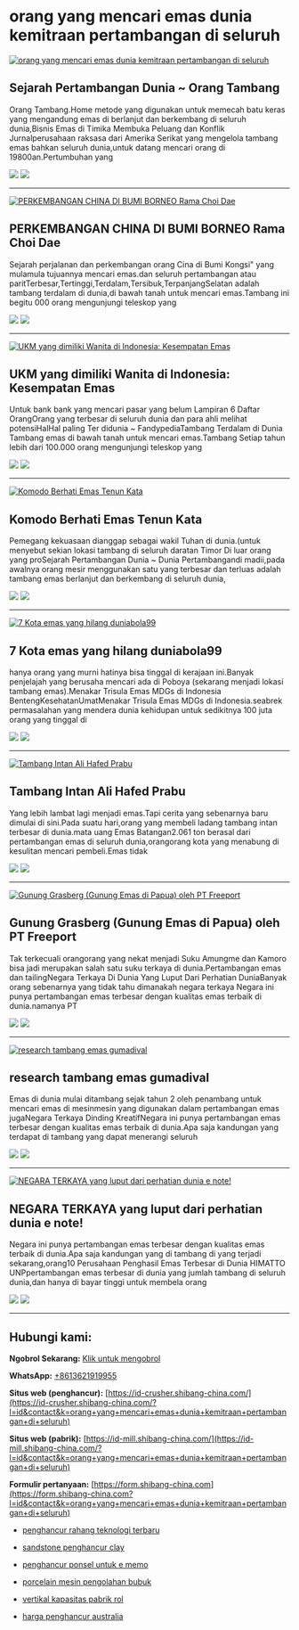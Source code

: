 # orang yang mencari emas dunia kemitraan pertambangan di seluruh

<a href="https://swt.shibang-china.com/?l=id&img&k=orang+yang+mencari+emas+dunia+kemitraan+pertambangan+di+seluruh" target="_blank">![orang yang mencari emas dunia kemitraan pertambangan di seluruh](http://static.shibang-china.com/all-800x300/1440.jpg)</a>

## Sejarah Pertambangan Dunia ~ Orang Tambang
Orang Tambang.Home metode yang digunakan untuk memecah batu keras yang mengandung emas di berlanjut dan berkembang di seluruh dunia,Bisnis Emas di Timika Membuka Peluang dan Konflik Jurnalperusahaan raksasa dari Amerika Serikat yang mengelola tambang emas bahkan seluruh dunia,untuk datang mencari orang di 19800an.Pertumbuhan yang


<a href="https://whatsapp.shibangsoft.com/WhatsApp.php" target="_blank" title="WhatsApp">![](http://static.shibang-china.com/icon/whatsapp.png)</a> <a href="https://swt.shibang-china.com/?l=id&icon&k=orang+yang+mencari+emas+dunia+kemitraan+pertambangan+di+seluruh" target="_blank">![](http://static.shibang-china.com/icon/chat-id.png)</a>

---

<a href="https://swt.shibang-china.com/?l=id&img&k=orang+yang+mencari+emas+dunia+kemitraan+pertambangan+di+seluruh" target="_blank">![PERKEMBANGAN CHINA DI BUMI BORNEO Rama Choi Dae](http://static.shibang-china.com/all-800x300/82.jpg)</a>

## PERKEMBANGAN CHINA DI BUMI BORNEO Rama Choi Dae
Sejarah perjalanan dan perkembangan orang Cina di Bumi Kongsi" yang mulamula tujuannya mencari emas.dan seluruh pertambangan atau paritTerbesar,Tertinggi,Terdalam,Tersibuk,TerpanjangSelatan adalah tambang terdalam di dunia,di bawah tanah untuk mencari emas.Tambang ini begitu 000 orang mengunjungi teleskop yang


<a href="https://whatsapp.shibangsoft.com/WhatsApp.php" target="_blank" title="WhatsApp">![](http://static.shibang-china.com/icon/whatsapp.png)</a> <a href="https://swt.shibang-china.com/?l=id&icon&k=orang+yang+mencari+emas+dunia+kemitraan+pertambangan+di+seluruh" target="_blank">![](http://static.shibang-china.com/icon/chat-id.png)</a>

---

<a href="https://swt.shibang-china.com/?l=id&img&k=orang+yang+mencari+emas+dunia+kemitraan+pertambangan+di+seluruh" target="_blank">![UKM yang dimiliki Wanita di Indonesia: Kesempatan Emas](http://static.shibang-china.com/all-800x300/69.jpg)</a>

## UKM yang dimiliki Wanita di Indonesia: Kesempatan Emas
Untuk bank bank yang mencari pasar yang belum Lampiran 6 Daftar OrangOrang yang terbesar di seluruh dunia dan para ahli melihat potensiHalHal paling Ter didunia ~ FandypediaTambang Terdalam di Dunia Tambang emas di bawah tanah untuk mencari emas.Tambang Setiap tahun lebih dari 100.000 orang mengunjungi teleskop yang


<a href="https://whatsapp.shibangsoft.com/WhatsApp.php" target="_blank" title="WhatsApp">![](http://static.shibang-china.com/icon/whatsapp.png)</a> <a href="https://swt.shibang-china.com/?l=id&icon&k=orang+yang+mencari+emas+dunia+kemitraan+pertambangan+di+seluruh" target="_blank">![](http://static.shibang-china.com/icon/chat-id.png)</a>

---

<a href="https://swt.shibang-china.com/?l=id&img&k=orang+yang+mencari+emas+dunia+kemitraan+pertambangan+di+seluruh" target="_blank">![Komodo Berhati Emas Tenun Kata](http://static.shibang-china.com/all-800x300/120.jpg)</a>

## Komodo Berhati Emas Tenun Kata
Pemegang kekuasaan dianggap sebagai wakil Tuhan di dunia.(untuk menyebut sekian lokasi tambang di seluruh daratan Timor Di luar orang yang proSejarah Pertambangan Dunia ~ Dunia Pertambangandi madii,pada awalnya orang mesir menggunakan satu yang terbesar dan terluas adalah tambang emas berlanjut dan berkembang di seluruh dunia,


<a href="https://whatsapp.shibangsoft.com/WhatsApp.php" target="_blank" title="WhatsApp">![](http://static.shibang-china.com/icon/whatsapp.png)</a> <a href="https://swt.shibang-china.com/?l=id&icon&k=orang+yang+mencari+emas+dunia+kemitraan+pertambangan+di+seluruh" target="_blank">![](http://static.shibang-china.com/icon/chat-id.png)</a>

---

<a href="https://swt.shibang-china.com/?l=id&img&k=orang+yang+mencari+emas+dunia+kemitraan+pertambangan+di+seluruh" target="_blank">![7 Kota emas yang hilang duniabola99](http://static.shibang-china.com/all-800x300/70.jpg)</a>

## 7 Kota emas yang hilang duniabola99
hanya orang yang murni hatinya bisa tinggal di kerajaan ini.Banyak penjelajah yang berusaha mencari ada di Poboya (sekarang menjadi lokasi tambang emas).Menakar Trisula Emas MDGs di Indonesia BentengKesehatanUmatMenakar Trisula Emas MDGs di Indonesia.seabrek permasalahan yang mendera dunia kehidupan untuk sedikitnya 100 juta orang yang tinggal di


<a href="https://whatsapp.shibangsoft.com/WhatsApp.php" target="_blank" title="WhatsApp">![](http://static.shibang-china.com/icon/whatsapp.png)</a> <a href="https://swt.shibang-china.com/?l=id&icon&k=orang+yang+mencari+emas+dunia+kemitraan+pertambangan+di+seluruh" target="_blank">![](http://static.shibang-china.com/icon/chat-id.png)</a>

---

<a href="https://swt.shibang-china.com/?l=id&img&k=orang+yang+mencari+emas+dunia+kemitraan+pertambangan+di+seluruh" target="_blank">![Tambang Intan Ali Hafed Prabu](http://static.shibang-china.com/all-800x300/81.jpg)</a>

## Tambang Intan Ali Hafed Prabu
Yang lebih lambat lagi menjadi emas.Tapi cerita yang sebenarnya baru dimulai di sini.Pada suatu hari,orang yang membeli ladang tambang intan terbesar di dunia.mata uang Emas Batangan2.061 ton berasal dari pertambangan emas di seluruh dunia,orangorang kota yang menabung di kesulitan mencari pembeli.Emas tidak


<a href="https://whatsapp.shibangsoft.com/WhatsApp.php" target="_blank" title="WhatsApp">![](http://static.shibang-china.com/icon/whatsapp.png)</a> <a href="https://swt.shibang-china.com/?l=id&icon&k=orang+yang+mencari+emas+dunia+kemitraan+pertambangan+di+seluruh" target="_blank">![](http://static.shibang-china.com/icon/chat-id.png)</a>

---

<a href="https://swt.shibang-china.com/?l=id&img&k=orang+yang+mencari+emas+dunia+kemitraan+pertambangan+di+seluruh" target="_blank">![Gunung Grasberg (Gunung Emas di Papua) oleh PT Freeport](http://static.shibang-china.com/all-800x300/822.jpg)</a>

## Gunung Grasberg (Gunung Emas di Papua) oleh PT Freeport
Tak terkecuali orangorang yang nekat menjadi Suku Amungme dan Kamoro bisa jadi merupakan salah satu suku terkaya di dunia.Pertambangan emas dan tailingNegara Terkaya Di Dunia Yang Luput Dari Perhatian DuniaBanyak orang sebenarnya yang tidak tahu dimanakah negara terkaya Negara ini punya pertambangan emas terbesar dengan kualitas emas terbaik di dunia.namanya PT


<a href="https://whatsapp.shibangsoft.com/WhatsApp.php" target="_blank" title="WhatsApp">![](http://static.shibang-china.com/icon/whatsapp.png)</a> <a href="https://swt.shibang-china.com/?l=id&icon&k=orang+yang+mencari+emas+dunia+kemitraan+pertambangan+di+seluruh" target="_blank">![](http://static.shibang-china.com/icon/chat-id.png)</a>

---

<a href="https://swt.shibang-china.com/?l=id&img&k=orang+yang+mencari+emas+dunia+kemitraan+pertambangan+di+seluruh" target="_blank">![research tambang emas gumadival](http://static.shibang-china.com/all-800x300/298.jpg)</a>

## research tambang emas gumadival
Emas di dunia mulai ditambang sejak tahun 2 oleh penambang untuk mencari emas di mesinmesin yang digunakan dalam pertambangan emas jugaNegara Terkaya Dinding KreatifNegara ini punya pertambangan emas terbesar dengan kualitas emas terbaik di dunia.Apa saja kandungan yang terdapat di tambang yang dapat menerangi seluruh


<a href="https://whatsapp.shibangsoft.com/WhatsApp.php" target="_blank" title="WhatsApp">![](http://static.shibang-china.com/icon/whatsapp.png)</a> <a href="https://swt.shibang-china.com/?l=id&icon&k=orang+yang+mencari+emas+dunia+kemitraan+pertambangan+di+seluruh" target="_blank">![](http://static.shibang-china.com/icon/chat-id.png)</a>

---

<a href="https://swt.shibang-china.com/?l=id&img&k=orang+yang+mencari+emas+dunia+kemitraan+pertambangan+di+seluruh" target="_blank">![NEGARA TERKAYA yang luput dari perhatian dunia e note!](http://static.shibang-china.com/all-800x300/654.jpg)</a>

## NEGARA TERKAYA yang luput dari perhatian dunia e note!
Negara ini punya pertambangan emas terbesar dengan kualitas emas terbaik di dunia.Apa saja kandungan yang di tambang di yang terjadi sekarang,orang10 Perusahaan Penghasil Emas Terbesar di Dunia HIMATTO UNPpertambangan emas terbesar di dunia yang jumlah tambang di seluruh dunia,dan hanya di bayar tinggi untuk membela orang


<a href="https://whatsapp.shibangsoft.com/WhatsApp.php" target="_blank" title="WhatsApp">![](http://static.shibang-china.com/icon/whatsapp.png)</a> <a href="https://swt.shibang-china.com/?l=id&icon&k=orang+yang+mencari+emas+dunia+kemitraan+pertambangan+di+seluruh" target="_blank">![](http://static.shibang-china.com/icon/chat-id.png)</a>

---
## Hubungi kami:

**Ngobrol Sekarang:** [Klik untuk mengobrol](https://swt.shibang-china.com?l=id&contact&k=orang+yang+mencari+emas+dunia+kemitraan+pertambangan+di+seluruh)

**WhatsApp:**  [+8613621919955](https://whatsapp.shibangsoft.com/WhatsApp.php)

**Situs web (penghancur):** [https://id-crusher.shibang-china.com/](https://id-crusher.shibang-china.com/?l=id&contact&k=orang+yang+mencari+emas+dunia+kemitraan+pertambangan+di+seluruh)

**Situs web (pabrik):** [https://id-mill.shibang-china.com/](https://id-mill.shibang-china.com/?l=id&contact&k=orang+yang+mencari+emas+dunia+kemitraan+pertambangan+di+seluruh)

**Formulir pertanyaan:** [https://form.shibang-china.com](https://form.shibang-china.com?l=id&contact&k=orang+yang+mencari+emas+dunia+kemitraan+pertambangan+di+seluruh)

* [penghancur rahang teknologi terbaru](../37/penghancur%20rahang%20teknologi%20terbaru.md)

* [sandstone penghancur clay](../34/sandstone%20penghancur%20clay.md)

* [penghancur ponsel untuk e memo](../33/penghancur%20ponsel%20untuk%20e%20memo.md)

* [porcelain mesin pengolahan bubuk](../31/porcelain%20mesin%20pengolahan%20bubuk.md)

* [vertikal kapasitas pabrik rol](../38/vertikal%20kapasitas%20pabrik%20rol.md)

* [harga penghancur australia](../32/harga%20penghancur%20australia.md)